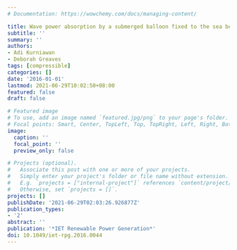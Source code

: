 ```yaml
---
# Documentation: https://wowchemy.com/docs/managing-content/

title: Wave power absorption by a submerged balloon fixed to the sea bed
subtitle: ''
summary: ''
authors:
- Adi Kurniawan
- Deborah Greaves
tags: [compressible]
categories: []
date: '2016-01-01'
lastmod: 2021-06-29T10:02:50+08:00
featured: false
draft: false

# Featured image
# To use, add an image named `featured.jpg/png` to your page's folder.
# Focal points: Smart, Center, TopLeft, Top, TopRight, Left, Right, BottomLeft, Bottom, BottomRight.
image:
  caption: ''
  focal_point: ''
  preview_only: false

# Projects (optional).
#   Associate this post with one or more of your projects.
#   Simply enter your project's folder or file name without extension.
#   E.g. `projects = ["internal-project"]` references `content/project/deep-learning/index.md`.
#   Otherwise, set `projects = []`.
projects: []
publishDate: '2021-06-29T02:03:26.926877Z'
publication_types:
- '2'
abstract: ''
publication: '*IET Renewable Power Generation*'
doi: 10.1049/iet-rpg.2016.0044
---
```

